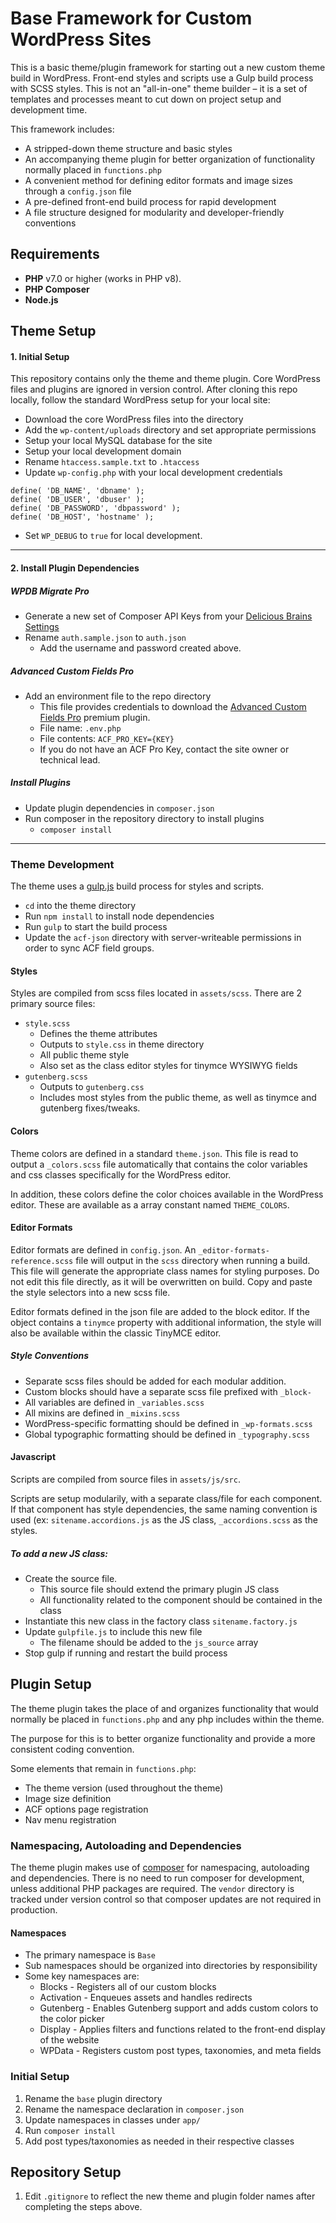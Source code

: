 # Base Framework for Custom WordPress Sites

This is a basic theme/plugin framework for starting out a new custom theme build in WordPress. Front-end styles and scripts use a Gulp build process with SCSS styles. This is not an "all-in-one" theme builder – it is a set of templates and processes meant to cut down on project setup and development time.

This framework includes:

* A stripped-down theme structure and basic styles
* An accompanying theme plugin for better organization of functionality normally placed in `functions.php`
* A convenient method for defining editor formats and image sizes through a `config.json` file
* A pre-defined front-end build process for rapid development
* A file structure designed for modularity and developer-friendly conventions

## Requirements

* **PHP** v7.0 or higher (works in PHP v8).
* **PHP Composer**
* **Node.js**

## Theme Setup
#### 1. Initial Setup
This repository contains only the theme and theme plugin. Core WordPress files and plugins are ignored in version control. After cloning this repo locally, follow the standard WordPress setup for your local site:

* Download the core WordPress files into the directory
* Add the `wp-content/uploads` directory and set appropriate permissions
* Setup your local MySQL database for the site
* Setup your local development domain
* Rename `htaccess.sample.txt` to `.htaccess`
* Update `wp-config.php` with your local development credentials

```
define( 'DB_NAME', 'dbname' );
define( 'DB_USER', 'dbuser' );
define( 'DB_PASSWORD', 'dbpassword' );
define( 'DB_HOST', 'hostname' );
```

* Set `WP_DEBUG` to `true` for local development.

*** 


#### 2. Install Plugin Dependencies

##### WPDB Migrate Pro

* Generate a new set of Composer API Keys from your [Delicious Brains Settings](https://deliciousbrains.com/my-account/settings/)
* Rename `auth.sample.json` to `auth.json`
  * Add the username and password created above. 

##### Advanced Custom Fields Pro
* Add an environment file to the repo directory
  * This file provides credentials to download the [Advanced Custom Fields Pro](https://advancedcustomfields.com) premium plugin.
  * File name: `.env.php`
  * File contents: `ACF_PRO_KEY={KEY}`
  * If you do not have an ACF Pro Key, contact the site owner or technical lead.

##### Install Plugins
* Update plugin dependencies in `composer.json`
* Run composer in the repository directory to install plugins
  * `composer install`

 
***

### Theme Development
The theme uses a [gulp.js](https://gulpjs.com/) build process for styles and scripts.

* `cd` into the theme directory
* Run `npm install` to install node dependencies
* Run `gulp` to start the build process
* Update the `acf-json` directory with server-writeable permissions in order to sync ACF field groups.

#### Styles
Styles are compiled from scss files located in `assets/scss`. There are 2 primary source files: 

* `style.scss` 
  * Defines the theme attributes
  * Outputs to `style.css` in theme directory
  * All public theme style
  * Also set as the class editor styles for tinymce WYSIWYG fields
* `gutenberg.scss`
  * Outputs to `gutenberg.css`
  * Includes most styles from the public theme, as well as tinymce and gutenberg fixes/tweaks.

#### Colors
Theme colors are defined in a standard `theme.json`. This file is read to output a `_colors.scss` file automatically that contains the color variables and css classes specifically for the WordPress editor.

In addition, these colors define the color choices available in the WordPress editor. These are available as a array constant named `THEME_COLORS`.

#### Editor Formats
Editor formats are defined in `config.json`. An `_editor-formats-reference.scss` file will output in the `scss` directory when running a build. This file will generate the appropriate class names for styling purposes. Do not edit this file directly, as it will be overwritten on build. Copy and paste the style selectors into a new scss file.

Editor formats defined in the json file are added to the block editor. If the object contains a `tinymce` property with additional information, the style will also be available within the classic TinyMCE editor.

##### Style Conventions
* Separate scss files should be added for each modular addition. 
* Custom blocks should have a separate scss file prefixed with `_block-`
* All variables are defined in `_variables.scss`
* All mixins are defined in `_mixins.scss`
* WordPress-specific formatting should be defined in `_wp-formats.scss`
* Global typographic formatting should be defined in `_typography.scss`

#### Javascript
Scripts are compiled from source files in `assets/js/src`. 

Scripts are setup modularily, with a separate class/file for each component. If that component has style dependencies, the same naming convention is used (ex: `sitename.accordions.js` as the JS class, `_accordions.scss` as the styles.

##### To add a new JS class:

* Create the source file.
  * This source file should extend the primary plugin JS class
  * All functionality related to the component should be contained in the class
* Instantiate this new class in the factory class `sitename.factory.js`
* Update `gulpfile.js` to include this new file
  * The filename should be added to the `js_source` array
* Stop gulp if running and restart the build process


## Plugin Setup

The theme plugin takes the place of and organizes functionality that would normally be placed in `functions.php` and any php includes within the theme.

The purpose for this is to better organize functionality and provide a more consistent coding convention.

Some elements that remain in `functions.php`:

* The theme version (used throughout the theme)
* Image size definition
* ACF options page registration
* Nav menu registration

### Namespacing, Autoloading and Dependencies
The theme plugin makes use of [composer](https://getcomposer.org/) for namespacing, autoloading and dependencies. There is no need to run composer for development, unless additional PHP packages are required. The `vendor` directory is tracked under version control so that composer updates are not required in production.

#### Namespaces
* The primary namespace is `Base`
* Sub namespaces should be organized into directories by responsibility
* Some key namespaces are:
  * Blocks - Registers all of our custom blocks
  * Activation - Enqueues assets and handles redirects
  * Gutenberg - Enables Gutenberg support and adds custom colors to the color picker
  * Display - Applies filters and functions related to the front-end display of the website
  * WPData - Registers custom post types, taxonomies, and meta fields

### Initial Setup
1. Rename the `base` plugin directory
2. Rename the namespace declaration in `composer.json`
3. Update namespaces in classes under `app/`
4. Run `composer install`
5. Add post types/taxonomies as needed in their respective classes

## Repository Setup
1. Edit `.gitignore` to reflect the new theme and plugin folder names after completing the steps above.